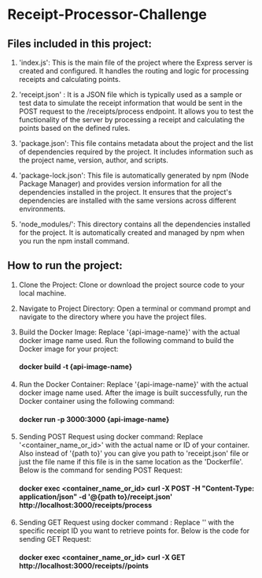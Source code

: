 # Receipt-Processor-Challenge

## Files included in this project:
1. 'index.js': This is the main file of the project where the Express server is created and configured. It handles the routing and logic for processing receipts and calculating points.
   
3. 'receipt.json' : It is a JSON  file which is typically used as a sample or test data to simulate the receipt information that would be sent in the POST request to the /receipts/process endpoint. It allows you to test the functionality of the server by processing a receipt and calculating the points based on the defined rules.

4. 'package.json': This file contains metadata about the project and the list of dependencies required by the project. It includes information such as the project name, version, author, and scripts.

5. 'package-lock.json': This file is automatically generated by npm (Node Package Manager) and provides version information for all the dependencies installed in the project. It ensures that the project's dependencies are installed with the same versions across different environments.

6. 'node_modules/': This directory contains all the dependencies installed for the project. It is automatically created and managed by npm when you run the npm install command.

## How to run the project:

1. Clone the Project: Clone or download the project source code to your local machine.

2. Navigate to Project Directory: Open a terminal or command prompt and navigate to the directory where you have the project files.

3. Build the Docker Image: Replace '{api-image-name}' with the actual docker image name used. Run the following command to build the Docker image for your project:
    #### docker build -t {api-image-name}

4. Run the Docker Container: Replace '{api-image-name}' with the actual docker image name used. After the image is built successfully, run the Docker container using the following command:                                                    
    #### docker run -p 3000:3000 {api-image-name}

5. Sending POST Request using docker command: Replace '<container_name_or_id>' with the actual name or ID of your container. Also instead of '{path to}' you can give you path to 'receipt.json' file or just the file name if this file is in the same location as the 'Dockerfile'. Below is the command for sending POST Request:    
    #### docker exec <container_name_or_id> curl -X POST -H "Content-Type: application/json" -d '@{path to}/receipt.json' http://localhost:3000/receipts/process

6. Sending GET Request using docker command : Replace '<id>' with the specific receipt ID you want to retrieve points for. Below is the code for sending GET Request:          
    #### docker exec <container_name_or_id> curl -X GET http://localhost:3000/receipts/<id>/points




 
